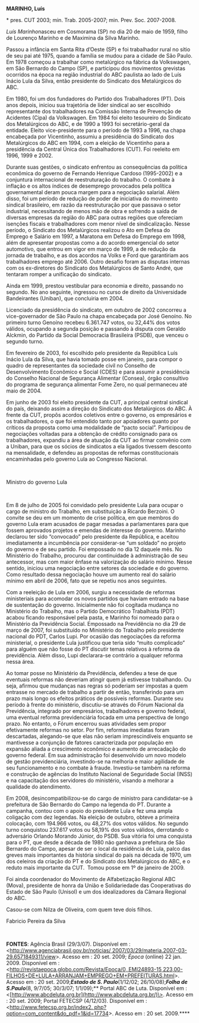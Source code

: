 **MARINHO, Luís**

\* pres. CUT 2003; min. Trab. 2005-2007; min. Prev. Soc. 2007-2008.

*Luís Marinho*nasceu em Cosmorama (SP) no dia 20 de maio de 1959, filho
de Lourenço Marinho e de Maximina da Silva Marinho.

Passou a infância em Santa Rita d’Oeste (SP) e foi trabalhador rural no
sítio de seu pai até 1975, quando a família se mudou para a cidade de
São Paulo. Em 1978 começou a trabalhar como metalúrgico na fábrica da
Volkswagen, em São Bernardo do Campo (SP), e participou dos movimentos
grevistas ocorridos na época na região industrial do ABC paulista ao
lado de Luís Inácio Lula da Silva, então presidente do Sindicato dos
Metalúrgicos do ABC.

Em 1980, foi um dos fundadores do Partido dos Trabalhadores (PT). Dois
anos depois, iniciou sua trajetória de líder sindical ao ser escolhido
representante dos trabalhadores na Comissão Interna de Prevenção de
Acidentes (Cipa) da Volkswagen. Em 1984 foi eleito tesoureiro do
Sindicato dos Metalúrgicos do ABC, e de 1990 a 1993 foi secretário-geral
da entidade. Eleito vice-presidente para o período de 1993 a 1996, na
chapa encabeçada por Vicentinho, assumiu a presidência do Sindicato dos
Metalúrgicos do ABC em 1994, com a eleição de Vicentinho para a
presidência da Central Única dos Trabalhadores (CUT). Foi reeleito em
1996, 1999 e 2002.

Durante suas gestões, o sindicato enfrentou as consequências da política
econômica do governo de Fernando Henrique Cardoso (1995-2002) e a
conjuntura internacional de reestruturação do trabalho. O combate à
inflação e os altos índices de desemprego provocados pela política
governamental deram pouca margem para a negociação salarial. Além disso,
foi um período de redução de poder de iniciativa do movimento sindical
brasileiro, em razão da reestruturação por que passava o setor
industrial, necessitando de menos mão de obra e sofrendo a saída de
diversas empresas da região do ABC para outras regiões que ofereciam
isenções fiscais e trabalhadores com menor nível de sindicalização.
Nesse período, o Sindicato dos Metalúrgicos realizou o Ato em Defesa do
Emprego e Salário em 1997, a Maratona em Defesa do Emprego em 1998, além
de apresentar propostas como a do acordo emergencial do setor
automotivo, que entrou em vigor em março de 1999, a de redução da
jornada de trabalho, e as dos acordos na Volks e Ford que garantiriam
aos trabalhadores emprego até 2006. Outro desafio foram as disputas
internas com os ex-diretores do Sindicato dos Metalúrgicos de Santo
André, que tentaram romper a unificação do sindicato.

Ainda em 1999, prestou vestibular para economia e direito, passando no
segundo. No ano seguinte, ingressou no curso de direito da Universidade
Bandeirantes (Uniban), que concluiria em 2004.

Licenciado da presidência do sindicato, em outubro de 2002 concorreu a
vice-governador de São Paulo na chapa encabeçada por José Genoíno. No
primeiro turno Genoíno recebeu 6.361.747 votos, ou 32,44% dos votos
válidos, ocupando a segunda posição e passando à disputa com Geraldo
Alckmin, do Partido da Social Democracia Brasileira (PSDB), que venceu o
segundo turno.

Em fevereiro de 2003, foi escolhido pelo presidente da República Luís
Inácio Lula da Silva, que havia tomado posse em janeiro, para compor o
quadro de representantes da sociedade civil no Conselho de
Desenvolvimento Econômico e Social (CDES) e para assumir a presidência
do Conselho Nacional de Segurança Alimentar (Consea), órgão consultivo
do programa de segurança alimentar Fome Zero, no qual permaneceu até
maio de 2004.

Em junho de 2003 foi eleito presidente da CUT, a principal central
sindical do país, deixando assim a direção do Sindicato dos Metalúrgicos
do ABC. À frente da CUT, propôs acordos coletivos entre o governo, os
empresários e os trabalhadores, o que foi entendido tanto por apoiadores
quanto por críticos da proposta como uma modalidade de “pacto social”.
Participou de negociações voltadas para a obtenção de crédito consignado
para os trabalhadores, expandiu a área de atuação da CUT ao firmar
convênio com a Uniban, para que os sócios de sindicatos a ela ligados
tivessem desconto na mensalidade, e defendeu as propostas de reformas
constitucionais encaminhadas pelo governo Lula ao Congresso Nacional.

 

Ministro do governo Lula

 

Em 8 de julho de 2005 foi convidado pelo presidente Lula para ocupar o
cargo de ministro do Trabalho, em substituição a Ricardo Berzoini. O
convite se deu em um momento de crise política, em que membros do
governo Lula eram acusados de pagar mesadas a parlamentares para que
fossem aprovados projetos e emendas de interesse do governo. Marinho
declarou ter sido “convocado” pelo presidente da República, e aceitou
imediatamente a incumbência por considerar-se “um soldado” no projeto do
governo e de seu partido. Foi empossado no dia 12 daquele mês. No
Ministério do Trabalho, procurou dar continuidade à administração de seu
antecessor, mas com maior ênfase na valorização do salário mínimo. Nesse
sentido, iniciou uma negociação entre setores da sociedade e do governo.
Como resultado dessa negociação houve um aumento real do salário mínimo
em abril de 2006, fato que se repetiu nos anos seguintes.

Com a reeleição de Lula em 2006, surgiu a necessidade de reformas
ministeriais para acomodar os novos partidos que haviam entrado na base
de sustentação do governo. Inicialmente não foi cogitada mudança no
Ministério do Trabalho, mas o Partido Democrático Trabalhista (PDT)
acabou ficando responsável pela pasta, e Marinho foi nomeado para o
Ministério da Previdência Social. Empossado na Previdência no dia 29 de
março de 2007, foi substituído no Ministério do Trabalho pelo presidente
nacional do PDT, Carlos Lupi. Por ocasião das negociações da reforma
ministerial, o presidente Lula justificou que teria sido “muito
complicado” para alguém que não fosse do PT discutir temas relativos à
reforma da previdência. Além disso, Lupi declarara-se contrário a
qualquer reforma nessa área.

Ao tomar posse no Ministério da Previdência, defendeu a tese de que
eventuais reformas não deveriam atingir quem já estivesse trabalhando.
Ou seja, afirmou que mudanças nas regras só poderiam ser impostas a quem
entrasse no mercado de trabalho a partir de então, transferindo para um
prazo mais longo os efeitos práticos de possíveis reformas. Durante seu
período à frente do ministério, discutiu-se através do Fórum Nacional da
Previdência, integrado por empresários, trabalhadores e governo federal,
uma eventual reforma previdenciária focada em uma perspectiva de longo
prazo. No entanto, o Fórum encerrou suas atividades sem propor
efetivamente reformas no setor. Por fim, reformas imediatas foram
descartadas, alegando-se que elas não seriam imprescindíveis enquanto se
mantivesse a conjunção de fatores caracterizada por população em
expansão aliada a crescimento econômico e aumento de arrecadação do
governo federal. Em sua administração foi desenvolvido um novo modelo de
gestão previdenciária, investindo-se na melhoria e maior agilidade de
seu funcionamento e no combate à fraude. Investiu-se também na reforma e
construção de agências do Instituto Nacional de Seguridade Social (INSS)
e na capacitação dos servidores do ministério, visando a melhorar a
qualidade do atendimento.

Em 2008, desincompatibilizou-se do cargo de ministro para candidatar-se
à prefeitura de São Bernardo do Campo na legenda do PT. Durante a
campanha, contou com o apoio do presidente Lula e fez uma ampla
coligação com dez legendas. Na eleição de outubro, obteve a primeira
colocação, com 194.966 votos, ou 48,27% dos votos válidos. No segundo
turno conquistou 237.617 votos ou 58,19% dos votos válidos, derrotando o
adversário Orlando Morando Júnior, do PSDB. Sua vitória foi uma
conquista para o PT, que desde a década de 1980 não ganhava a prefeitura
de São Bernardo do Campo, apesar de ser o local da residência de Lula,
palco das greves mais importantes da história sindical do país na década
de 1970, um dos celeiros da criação do PT e do Sindicato dos
Metalúrgicos do ABC, e o reduto mais importante da CUT.  Tomou posse em
1º de janeiro de 2009.

Foi ainda coordenador do Movimento de Alfabetização Regional ABC (Mova),
presidente de honra da União e Solidariedade das Cooperativas do Estado
de São Paulo (Unisol) e um dos idealizadores da Câmara Regional do ABC.

Casou-se com Nilza de Oliveira, com quem teve dois filhos.

Fabricio Pereira da Silva

 

**FONTES**: Agência Brasil (29/3/07). Disponível em :
\<[http://www.agenciabrasil.gov.br/noticias/
2007/03/29/materia.2007-03-29.6571849311/view](http://www.agenciabrasil.gov.br/noticias/%202007/03/29/materia.2007-03-29.6571849311/view)\>.
Acesso em : 20 set. 2009; *Época* (online) 22 jan. 2009. Disponível em :
\<[http://revistaepoca.globo.com/Revista/Epoca/0,,EMI24893-15
223,00-FILHOS+DE+LULA+ARRANJAM+EMPREGO+EM+PREFEITURAS.html](http://revistaepoca.globo.com/Revista/Epoca/0,,EMI24893-15%20223,00-FILHOS+DE+LULA+ARRANJAM+EMPREGO+EM+PREFEITURAS.html)\>.
Acesso em : 20 set. 2009;*****Estado de S. Paulo*****(1/12/02;
26/10/08);*****Folha de S.Paulo*****(8, 9/7/05; 30/3/07; 1/1/09);**
Portal ABC de Luta. Disponível em :
\<[http://www.abcdeluta.org.br](http://www.abcdeluta.org.br/)\>. Acesso
em : 20 set. 2009; Portal FETECSP (4/12/03). Disponível em :
\<[http://www.fetecsp.org.br/index2.
php?option=com\_content&do\_pdf=1&id=17734](http://www.fetecsp.org.br/index2.%20php?option=com_content&do_pdf=1&id=17734)\>.
Acesso em : 20 set. 2009.****
